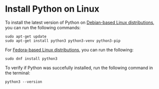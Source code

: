 # Install Python on Linux

To install the latest version of Python on [Debian-based Linux distributions](https://www.debian.org/), you can run the following commands:


```
sudo apt-get update
sudo apt-get install python3 python3-venv python3-pip
```

For [Fedora-based Linux distributions](https://getfedora.org/), you can run the following:

```
sudo dnf install python3
```

To verify if Python was succefully installed, run the following command in the terminal:

```
python3 --version
```
